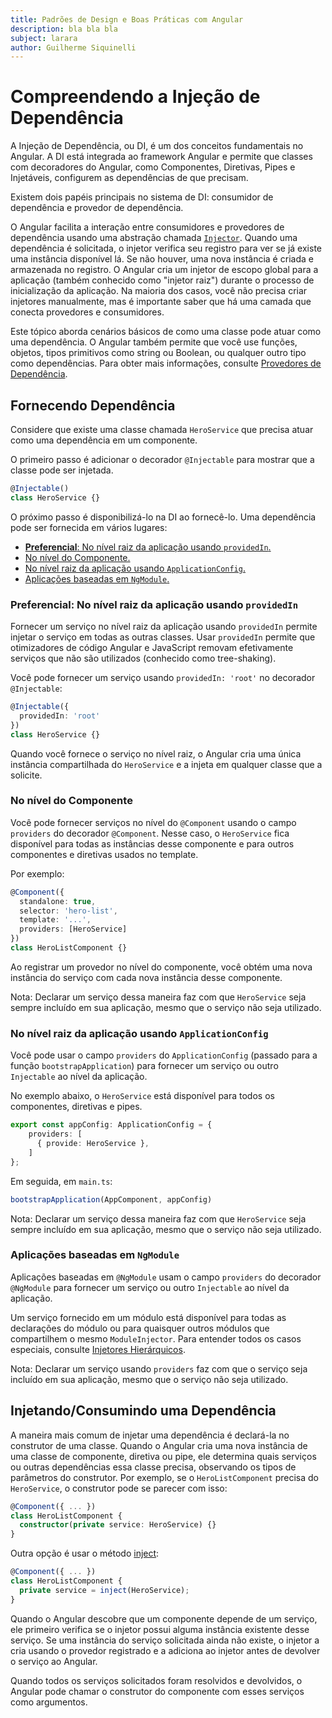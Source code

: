 ```yaml
---
title: Padrões de Design e Boas Práticas com Angular
description: bla bla bla
subject: larara
author: Guilherme Siquinelli
---
```


# Compreendendo a Injeção de Dependência

A Injeção de Dependência, ou DI, é um dos conceitos fundamentais no Angular. A DI está integrada ao framework Angular e permite que classes com decoradores do Angular, como Componentes, Diretivas, Pipes e Injetáveis, configurem as dependências de que precisam.

Existem dois papéis principais no sistema de DI: consumidor de dependência e provedor de dependência.

O Angular facilita a interação entre consumidores e provedores de dependência usando uma abstração chamada [`Injector`](https://angular.dev/api/core/Injector). Quando uma dependência é solicitada, o injetor verifica seu registro para ver se já existe uma instância disponível lá. Se não houver, uma nova instância é criada e armazenada no registro. O Angular cria um injetor de escopo global para a aplicação (também conhecido como "injetor raiz") durante o processo de inicialização da aplicação. Na maioria dos casos, você não precisa criar injetores manualmente, mas é importante saber que há uma camada que conecta provedores e consumidores.

Este tópico aborda cenários básicos de como uma classe pode atuar como uma dependência. O Angular também permite que você use funções, objetos, tipos primitivos como string ou Boolean, ou qualquer outro tipo como dependências. Para obter mais informações, consulte [Provedores de Dependência](https://angular.dev/guide/di/dependency-injection-providers).

## Fornecendo Dependência

Considere que existe uma classe chamada `HeroService` que precisa atuar como uma dependência em um componente.

O primeiro passo é adicionar o decorador `@Injectable` para mostrar que a classe pode ser injetada.

```typescript
@Injectable()
class HeroService {}
```

O próximo passo é disponibilizá-lo na DI ao fornecê-lo. Uma dependência pode ser fornecida em vários lugares:

* [**Preferencial**: No nível raiz da aplicação usando `providedIn`.](#preferred-at-the-application-root-level-using-providedin)
* [No nível do Componente.](#at-the-component-level)
* [No nível raiz da aplicação usando `ApplicationConfig`.](#at-application-root-level-using-applicationconfig)
* [Aplicações baseadas em `NgModule`.](#ngmodule-based-applications)

### **Preferencial**: No nível raiz da aplicação usando `providedIn`

Fornecer um serviço no nível raiz da aplicação usando `providedIn` permite injetar o serviço em todas as outras classes.
Usar `providedIn` permite que otimizadores de código Angular e JavaScript removam efetivamente serviços que não são utilizados (conhecido como tree-shaking).

Você pode fornecer um serviço usando `providedIn: 'root'` no decorador `@Injectable`:

```typescript
@Injectable({
  providedIn: 'root'
})
class HeroService {}
```

Quando você fornece o serviço no nível raiz, o Angular cria uma única instância compartilhada do `HeroService` e a injeta em qualquer classe que a solicite.

### No nível do Componente

Você pode fornecer serviços no nível do `@Component` usando o campo `providers` do decorador `@Component`.
Nesse caso, o `HeroService` fica disponível para todas as instâncias desse componente e para outros componentes e diretivas usados no template.

Por exemplo:

```typescript
@Component({
  standalone: true,
  selector: 'hero-list',
  template: '...',
  providers: [HeroService]
})
class HeroListComponent {}
```

Ao registrar um provedor no nível do componente, você obtém uma nova instância do serviço com cada nova instância desse componente.

Nota: Declarar um serviço dessa maneira faz com que `HeroService` seja sempre incluído em sua aplicação, mesmo que o serviço não seja utilizado.

### No nível raiz da aplicação usando `ApplicationConfig`

Você pode usar o campo `providers` do `ApplicationConfig` (passado para a função `bootstrapApplication`) para fornecer um serviço ou outro `Injectable` ao nível da aplicação.

No exemplo abaixo, o `HeroService` está disponível para todos os componentes, diretivas e pipes.

```typescript
export const appConfig: ApplicationConfig = {
    providers: [
      { provide: HeroService },
    ]
};
```

Em seguida, em `main.ts`:

```typescript
bootstrapApplication(AppComponent, appConfig)
```

Nota: Declarar um serviço dessa maneira faz com que `HeroService` seja sempre incluído em sua aplicação, mesmo que o serviço não seja utilizado.

### Aplicações baseadas em `NgModule`

Aplicações baseadas em `@NgModule` usam o campo `providers` do decorador `@NgModule` para fornecer um serviço ou outro `Injectable` ao nível da aplicação.

Um serviço fornecido em um módulo está disponível para todas as declarações do módulo ou para quaisquer outros módulos que compartilhem o mesmo `ModuleInjector`.
Para entender todos os casos especiais, consulte [Injetores Hierárquicos](https://angular.dev/guide/di/hierarchical-dependency-injection).

Nota: Declarar um serviço usando `providers` faz com que o serviço seja incluído em sua aplicação, mesmo que o serviço não seja utilizado.

## Injetando/Consumindo uma Dependência

A maneira mais comum de injetar uma dependência é declará-la no construtor de uma classe. Quando o Angular cria uma nova instância de uma classe de componente, diretiva ou pipe, ele determina quais serviços ou outras dependências essa classe precisa, observando os tipos de parâmetros do construtor. Por exemplo, se o `HeroListComponent` precisa do `HeroService`, o construtor pode se parecer com isso:

```typescript
@Component({ ... })
class HeroListComponent {
  constructor(private service: HeroService) {}
}
```

Outra opção é usar o método [inject](https://angular.dev/api/core/inject):

```typescript
@Component({ ... })
class HeroListComponent {
  private service = inject(HeroService);
}
```

Quando o Angular descobre que um componente depende de um serviço, ele primeiro verifica se o injetor possui alguma instância existente desse serviço. Se uma instância do serviço solicitada ainda não existe, o injetor a cria usando o provedor registrado e a adiciona ao injetor antes de devolver o serviço ao Angular.

Quando todos os serviços solicitados foram resolvidos e devolvidos, o Angular pode chamar o construtor do componente com esses serviços como argumentos.